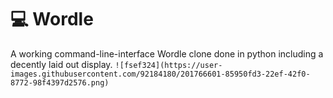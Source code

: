 # 💻 Wordle
A working command-line-interface Wordle clone done in python including a decently laid out display.
```![fsef324](https://user-images.githubusercontent.com/92184180/201766601-85950fd3-22ef-42f0-8772-98f4397d2576.png)```

